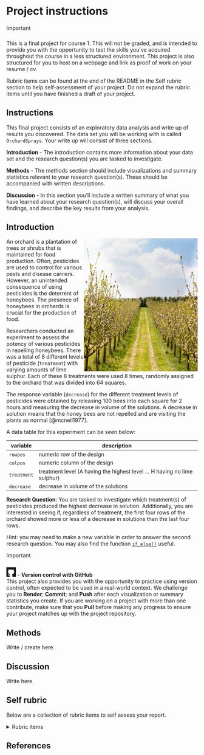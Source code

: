 # Project instructions


> [!IMPORTANT]
>
> ### 
>
> This is a final project for course 1. This will not be graded, and is
> intended to provide you with the opportunity to test the skills you’ve
> acquired throughout the course in a less structured environment.
> This project is also structured for you to host on a webpage and link as proof of work on your resume / cv. 
>
> Rubric items can be found at the end of the README in the Self rubric section to help self-assessment of your project. Do not expand the rubric items until you have finished a draft of your project. 


## Instructions

This final project consists of an exploratory data analysis and write up
of results you discovered. The data set you will be working with is
called `OrchardSprays`. Your write up will consist of three sections.

**Introduction** - The introduction contains more information about your
data set and the research question(s) you are tasked to investigate.

**Methods** - The methods section should include visualizations and
summary statistics relevant to your research question(s). These should
be accompanied with written descriptions.

**Discussion** - In this section you’ll include a written summary of
what you have learned about your research question(s), will discuss your
overall findings, and describe the key results from your analysis.

## Introduction

<img src="images/orchard.jpg" style="float: right;" width="300" height="350" />

An orchard is a plantation of trees or shrubs that is maintained for
food production. Often, pesticides are used to control for various pests
and disease carriers. However, an unintended consequence of using
pesticides is the deterrent of honeybees. The presence of honeybees in
orchards is crucial for the production of food.

Researchers conducted an experiment to assess the potency of various
pesticides in repelling honeybees. There was a total of 8 different
levels of pesticide (`treatment`) with varying amounts of lime sulphur.
Each of these 8 treatments were used 8 times, randomly assigned to the
orchard that was divided into 64 squares.

The response variable (`decrease`) for the different treatment levels of
pesticides were obtained by releasing 100 bees into each square for 2
hours and measuring the decrease in volume of the solutions. A decrease
in solution means that the honey bees are not repelled and are visiting
the plants as normal \[@mcneil1977\].

A data table for this experiment can be seen below:

| variable    | description                                                             |
|-------------|-------------------------------------------------------------------------|
| `rowpos`    | numeric row of the design                                               |
| `colpos`    | numeric column of the design                                            |
| `treatment` | treatment level (A having the highest level … H having no lime sulphur) |
| `decrease`  | decrease in volume of the solutions                                     |

**Research Question**: You are tasked to investigate which treatment(s)
of pesticides produced the highest decrease in solution. Additionally,
you are interested in seeing if, regardless of treatment, the first four
rows of the orchard showed more or less of a decrease in solutions than
the last four rows.

Hint: you may need to make a new variable in order to answer the second
research question. You may also find the function
[`if_else()`](https://dplyr.tidyverse.org/reference/if_else.html)
useful.

> [!IMPORTANT]
>
> ### 
>
> <img src="images/github.png" data-fig-align="left" width="25"
> height="25" /> - **Version control with GitHub** <br> This project
> also provides you with the opportunity to practice using version
> control, often expected to be used in a real-world context. We
> challenge you to **Render**; **Commit**; and **Push** after each
> visualization or summary statistics you create. If you are working on
> a project with more than one contribute, make sure that you **Pull**
> before making any progress to ensure your project matches up with the
> project repository.

## Methods

Write / create here.

## Discussion

Write here.

## Self rubric

Below are a collection of rubric items to self assess your report.


<details>
  <summary>Rubric items</summary>
 - Report should include 1-2 visualizations with accompanying summary
   statistics per research question.

 - All visualizations should be appropriately labeled, including having
   a title and customized axes.

 - Only plots and summary statistics that are relevant to the research
   question(s) should be created.

 - Should come to the conclusion that the more potent the pesticide,
   the less decrease in volume of solution.

 - Should come to the conclusion that regardless of treatment, the mean
   decrease is volume of solution is roughly 10 more for the top 4 rows
   than the bottom 4 rows.

</details>

## References
